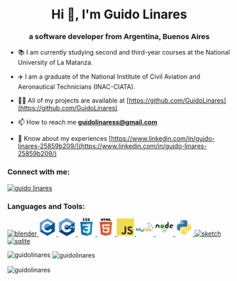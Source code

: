 <h1 align="center">Hi 👋, I'm Guido Linares</h1>
<h3 align="center">a software developer from Argentina, Buenos Aires</h3>

- 📚 I am currently studying second and third-year courses at the National University of La Matanza.

- ✈️ I am a graduate of the National Institute of Civil Aviation and Aeronautical Technicians (INAC-CIATA).

- 👨‍💻 All of my projects are available at [https://github.com/GuidoLinares](https://github.com/GuidoLinares)

- 📫 How to reach me **guidolinaress@gmail.com**

- 📄 Know about my experiences [https://www.linkedin.com/in/guido-linares-25859b209/](https://www.linkedin.com/in/guido-linares-25859b209/)

<h3 align="left">Connect with me:</h3>
<p align="left">
<a href="https://www.linkedin.com/in/guido-linares-25859b209/(https://www.linkedin.com/in/guido-linares-25859b209/)" target="blank"><img align="center" src="https://raw.githubusercontent.com/rahuldkjain/github-profile-readme-generator/master/src/images/icons/Social/linked-in-alt.svg" alt="guido linares" height="30" width="40" /></a>
</p>

<h3 align="left">Languages and Tools:</h3>
<p align="left"> <a href="https://www.blender.org/" target="_blank" rel="noreferrer"> <img src="https://download.blender.org/branding/community/blender_community_badge_white.svg" alt="blender" width="40" height="40"/> </a> <a href="https://www.cprogramming.com/" target="_blank" rel="noreferrer"> <img src="https://raw.githubusercontent.com/devicons/devicon/master/icons/c/c-original.svg" alt="c" width="40" height="40"/> </a> <a href="https://www.w3schools.com/cpp/" target="_blank" rel="noreferrer"> <img src="https://raw.githubusercontent.com/devicons/devicon/master/icons/cplusplus/cplusplus-original.svg" alt="cplusplus" width="40" height="40"/> </a> <a href="https://www.w3schools.com/css/" target="_blank" rel="noreferrer"> <img src="https://raw.githubusercontent.com/devicons/devicon/master/icons/css3/css3-original-wordmark.svg" alt="css3" width="40" height="40"/> </a> <a href="https://www.w3.org/html/" target="_blank" rel="noreferrer"> <img src="https://raw.githubusercontent.com/devicons/devicon/master/icons/html5/html5-original-wordmark.svg" alt="html5" width="40" height="40"/> </a> <a href="https://developer.mozilla.org/en-US/docs/Web/JavaScript" target="_blank" rel="noreferrer"> <img src="https://raw.githubusercontent.com/devicons/devicon/master/icons/javascript/javascript-original.svg" alt="javascript" width="40" height="40"/> </a> <a href="https://www.mysql.com/" target="_blank" rel="noreferrer"> <img src="https://raw.githubusercontent.com/devicons/devicon/master/icons/mysql/mysql-original-wordmark.svg" alt="mysql" width="40" height="40"/> </a> <a href="https://nodejs.org" target="_blank" rel="noreferrer"> <img src="https://raw.githubusercontent.com/devicons/devicon/master/icons/nodejs/nodejs-original-wordmark.svg" alt="nodejs" width="40" height="40"/> </a> <a href="https://www.python.org" target="_blank" rel="noreferrer"> <img src="https://raw.githubusercontent.com/devicons/devicon/master/icons/python/python-original.svg" alt="python" width="40" height="40"/> </a> <a href="https://www.sketch.com/" target="_blank" rel="noreferrer"> <img src="https://www.vectorlogo.zone/logos/sketchapp/sketchapp-icon.svg" alt="sketch" width="40" height="40"/> </a> <a href="https://www.sqlite.org/" target="_blank" rel="noreferrer"> <img src="https://www.vectorlogo.zone/logos/sqlite/sqlite-icon.svg" alt="sqlite" width="40" height="40"/> </a> </p>

<p><img align="left" src="https://github-readme-stats.vercel.app/api/top-langs?username=guidolinares&show_icons=true&locale=en&layout=compact" alt="guidolinares" /></p>

<p>&nbsp;<img align="center" src="https://github-readme-stats.vercel.app/api?username=guidolinares&show_icons=true&locale=en" alt="guidolinares" /></p>

<p><img align="center" src="https://github-readme-streak-stats.herokuapp.com/?user=guidolinares&" alt="guidolinares" /></p>
